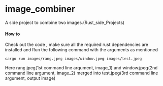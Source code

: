 # image_combiner

A side project to combine two images.(Rust_side_Projects)


#### How to

Check out the code , make sure all the required rust dependencies are installed and Run the following command with the arguments as mentioned

`cargo run images/rang.jpeg images/window.jpeg images/test.jpeg`

Here rang.jpeg(1st command line arqument, image_1) and window.jpeg(2nd command line argument, image_2) merged into
test.jpeg(3rd command line argument, output image)
